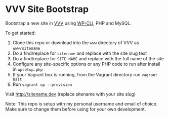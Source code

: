 # VVV Site Bootstrap

Bootstrap a new site in [VVV](https://github.com/Varying-Vagrant-Vagrants/VVV) using [WP-CLI](wp-cli.org), PHP and MySQL.

To get started:

1. Clone this repo or download into the `www` directory of VVV as `www/sitename`
2. Do a find/replace for `sitename` and replace with the site slug text
3. Do a find/replace for `SITE_NAME` and replace with the full name of the site
4. Configure any site-specific options or any PHP code to run after install in `wpsetup.php`
5. If your Vagrant box is running, from the Vagrant directory run `vagrant halt`
6. Run `vagrant up --provision`

Visit http://sitename.dev (replace sitename with your site slug)

Note: This repo is setup with my personal username and email of choice. Make sure to change them before using for your own development.
